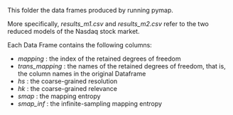 This folder the data frames produced by running pymap.

More specifically, *results_m1.csv* and *results_m2.csv* refer to the two reduced models of the Nasdaq stock market.

Each Data Frame contains the following columns:
- *mapping* : the index of the retained degrees of freedom
- *trans_mapping* : the names of the retained degrees of freedom, that is, the column names in the original Dataframe 
- *hs* : the coarse-grained resolution
- *hk* : the coarse-grained relevance
- *smap* : the mapping entropy
- *smap_inf* : the infinite-sampling mapping entropy
